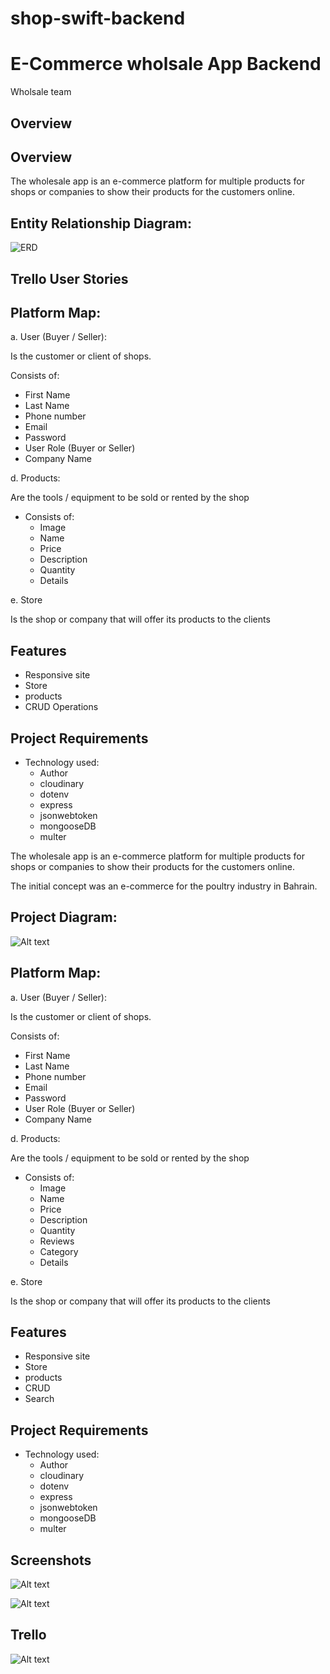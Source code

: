 # shop-swift-backend

# E-Commerce wholsale App Backend 

Wholsale team

## Overview

## Overview

The wholesale app is an e-commerce  platform for multiple products for shops or companies to show their products for the customers online. 

## Entity Relationship Diagram: 
![ERD](https://github.com/iAliJ/shop-swift-backend/assets/47180374/81e48a28-2fc2-4b77-9fca-fa58f345c1bd)

## Trello User Stories

## Platform Map: 

a. User (Buyer / Seller): 

Is the customer or client of shops.

Consists of: 

- First Name
- Last Name 
- Phone number 
- Email 
- Password
- User Role (Buyer or Seller) 
- Company Name


d. Products: 

Are the tools / equipment to be sold or rented by the shop 

- Consists of: 
  - Image 
  - Name
  - Price
  - Description 
  - Quantity 
  - Details 

e. Store

Is the shop or company that will offer its products to the clients

## Features

- Responsive site
- Store 
- products 
- CRUD Operations

## Project Requirements

- Technology used: 
  - Author 
  - cloudinary
  - dotenv
  - express 
  - jsonwebtoken
  - mongooseDB
  - multer

The wholesale app is an e-commerce  platform for multiple products for shops or companies to show their products for the customers online. 

The initial concept was an e-commerce for the poultry industry in Bahrain. 

## Project Diagram: 

![Alt text](<Public/images/Screenshot 2024-01-04 at 9.46.53 AM.png>)


## Platform Map: 

a. User (Buyer / Seller): 

Is the customer or client of shops.

Consists of: 

- First Name
- Last Name 
- Phone number 
- Email 
- Password
- User Role (Buyer or Seller) 
- Company Name


d. Products: 

Are the tools / equipment to be sold or rented by the shop 

- Consists of: 
  - Image 
  - Name
  - Price
  - Description 
  - Quantity 
  - Reviews 
  - Category 
  - Details 

e. Store

Is the shop or company that will offer its products to the clients 





## Features

- Responsive site
- Store 
- products 
- CRUD 
- Search


## Project Requirements

- Technology used: 
  - Author 
  - cloudinary
  - dotenv
  - express 
  - jsonwebtoken
  - mongooseDB
  - multer


## Screenshots
![Alt text](<Public/images/Screenshot 2024-01-04 at 6.42.23 AM.png>)


![Alt text](<Public/images/Screenshot 2024-01-04 at 6.43.05 AM.png>)




## Trello 
![Alt text](<Public/images/Screenshot 2024-01-04 at 6.45.48 AM.png>)